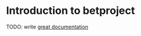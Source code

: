 # Introduction to betproject

TODO: write [great documentation](http://jacobian.org/writing/what-to-write/)
